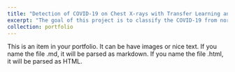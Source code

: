 ```yaml
---
title: "Detection of COVID-19 on Chest X-rays with Transfer Learning and Ensemble Learning"
excerpt: "The goal of this project is to classify the COVID-19 from normal and pneumonia on Chest X-rays in unbalanced data distribution setting. Here is [Github Repository](https://github.com/kyadanarw/Ensemble-Deep-Learning-for-the-Detection-of-COVID-19-in-Unbalanced-Chest-X-ray-Dataset)<br/> ! [Ensmble Image]('https://github.com/kyadanarw/Ensemble-Deep-Learning-for-the-Detection-of-COVID-19-in-Unbalanced-Chest-X-ray-Dataset/blob/DeepLearning/Images/applsci-11-10528-g014-550.jpg')"
collection: portfolio
---
```


This is an item in your portfolio. It can be have images or nice text. If you name the file .md, it will be parsed as markdown. If you name the file .html, it will be parsed as HTML. 
